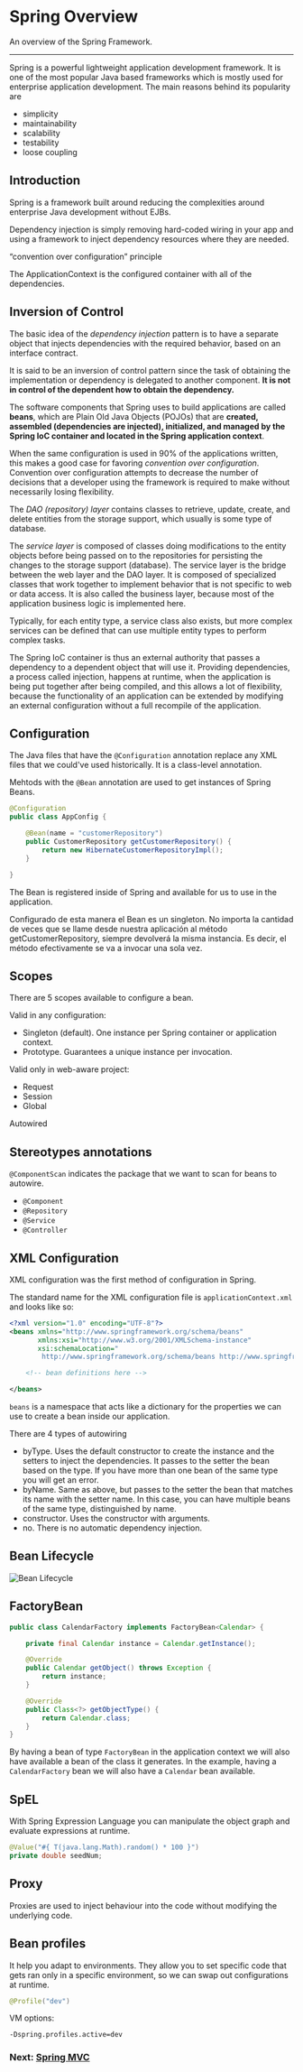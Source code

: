 Spring Overview
===============

An overview of the Spring Framework.

---

Spring is a powerful lightweight application development framework.
It is one of the most popular Java based frameworks which is mostly used for enterprise application development.
The main reasons behind its popularity are
* simplicity
* maintainability
* scalability
* testability
* loose coupling

Introduction
------------

Spring is a framework built around reducing the complexities around enterprise Java development without EJBs. 

Dependency injection is simply removing hard-coded wiring in your app and using a framework to inject dependency resources where they are needed.

“convention over configuration” principle

The ApplicationContext is the configured container with all of the dependencies. 

Inversion of Control
--------------------

The basic idea of the *dependency injection* pattern is to have a separate object that injects dependencies with the required behavior, based on an interface contract.

It is said to be an inversion of control pattern since the task of obtaining the implementation or dependency is delegated to another component.
**It is not in control of the dependent how to obtain the dependency.**

The software components that Spring uses to build applications are called **beans**, which are Plain Old Java Objects (POJOs) that are **created, assembled (dependencies are injected), initialized, and managed by the Spring IoC container and located in the Spring application context**.

When the same configuration is used in 90% of the applications written, this makes a good case for favoring *convention over configuration*.
Convention over configuration attempts to decrease the number of decisions that a developer using the framework is required to make without necessarily losing flexibility.

The *DAO (repository) layer* contains classes to retrieve, update, create, and delete entities from the storage support, which usually is some type of database.

The *service layer* is composed of classes doing modifications to the entity objects before being passed on to the repositories for persisting the changes to the storage support (database).
The service layer is the bridge between the web layer and the DAO layer.
It is composed of specialized classes that work together to implement behavior that is not specific to web or data access. 
It is also called the business layer, because most of the application business logic is implemented here.

Typically, for each entity type, a service class also exists, but more complex services can be defined that can use multiple entity types to perform complex tasks.

The Spring IoC container is thus an external authority that passes a dependency to a dependent object that will use it.
Providing dependencies, a process called injection, happens at runtime, when the application is being put together after being compiled, and this allows a lot of flexibility, because the functionality of an application can be extended by modifying an external configuration without a full recompile of the application.


Configuration
-------------

The Java files that have the `@Configuration` annotation replace any XML files that we could've used historically.
It is a class-level annotation.

Mehtods with the `@Bean` annotation are used to get instances of Spring Beans.

```java
@Configuration
public class AppConfig {

    @Bean(name = "customerRepository")
    public CustomerRepository getCustomerRepository() {
        return new HibernateCustomerRepositoryImpl();
    }

}
```

The Bean is registered inside of Spring and available for us to use in the application. 

Configurado de esta manera el Bean es un singleton.
No importa la cantidad de veces que se llame desde nuestra aplicación al método getCustomerRepository, siempre devolverá la misma instancia.
Es decir, el método efectivamente se va a invocar una sola vez.

Scopes
------

There are 5 scopes available to configure a bean.

Valid in any configuration:
* Singleton (default). One instance per Spring container or application context.
* Prototype. Guarantees a unique instance per invocation.

Valid only in web-aware project:
* Request
* Session
* Global

Autowired


Stereotypes annotations
-----------------------

`@ComponentScan` indicates the package that we want to scan for beans to autowire.

* `@Component`
* `@Repository`
* `@Service`
* `@Controller`

XML Configuration
-----------------

XML configuration was the first method of configuration in Spring.

The standard name for the XML configuration file is `applicationContext.xml` and looks like so:

```xml
<?xml version="1.0" encoding="UTF-8"?>
<beans xmlns="http://www.springframework.org/schema/beans"
       xmlns:xsi="http://www.w3.org/2001/XMLSchema-instance"
       xsi:schemaLocation="
        http://www.springframework.org/schema/beans http://www.springframework.org/schema/beans/spring-beans.xsd">

    <!-- bean definitions here -->

</beans>
```

`beans` is a namespace that acts like a dictionary for the properties we can use to create a bean inside our application.

There are 4 types of autowiring
* byType. Uses the default constructor to create the instance and the setters to inject the dependencies. It passes to the setter the bean based on the type. If you have more than one bean of the same type you will get an error.
* byName. Same as above, but passes to the setter the bean that matches its name with the setter name. In this case, you can have multiple beans of the same type, distinguished by name.
* constructor. Uses the constructor with arguments.
* no. There is no automatic dependency injection.

Bean Lifecycle
--------------

![Bean Lifecycle](bean-lifecycle.png)

FactoryBean
-----------

```java
public class CalendarFactory implements FactoryBean<Calendar> {

	private final Calendar instance = Calendar.getInstance();

	@Override
	public Calendar getObject() throws Exception {
		return instance;
	}

	@Override
	public Class<?> getObjectType() {
		return Calendar.class;
	}
}
```

By having a bean of type `FactoryBean` in the application context we will also have available a bean of the class it generates.
In the example, having a `CalendarFactory` bean we will also have a `Calendar` bean available.

SpEL
----

With Spring Expression Language you can manipulate the object graph and evaluate expressions at runtime.

```java
@Value("#{ T(java.lang.Math).random() * 100 }")
private double seedNum;
```

Proxy
-----

Proxies are used to inject behaviour into the code without modifying the underlying code.

Bean profiles
-------------

It help you adapt to environments.
They allow you to set specific code that gets ran only in a specific environment, so we can swap out configurations at runtime. 

```java
@Profile("dev")
```

VM options:
```
-Dspring.profiles.active=dev
```

### Next: [Spring MVC](spring-mvc.md)
